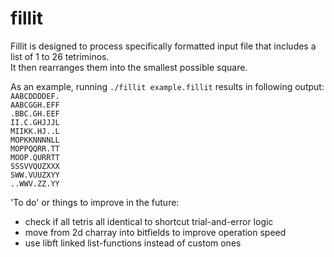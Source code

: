 # fillit

Fillit is designed to process specifically formatted input file that
includes a list of 1 to 26 tetriminos.  
It then rearranges them into the smallest possible square.

As an example, running `./fillit example.fillit` results in following output:  
`AABCDDDDEF.`  
`AABCGGH.EFF`  
`.BBC.GH.EEF`  
`II.C.GHJJJL`  
`MIIKK.HJ..L`  
`MOPKKNNNNLL`  
`MOPPQQRR.TT`  
`MOOP.QURRTT`  
`SSSVVQUZXXX`  
`SWW.VUUZXYY`  
`..WWV.ZZ.YY`
  
'To do' or things to improve in the future:
* check if all tetris all identical to shortcut trial-and-error logic
* move from 2d charray into bitfields to improve operation speed
* use libft linked list-functions instead of custom ones
